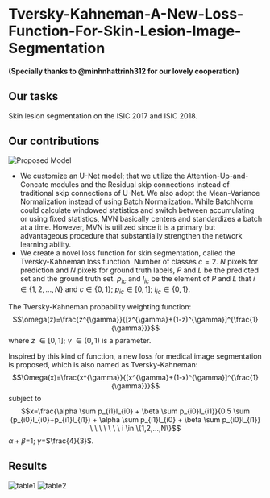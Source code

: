 # Tversky-Kahneman-A-New-Loss-Function-For-Skin-Lesion-Image-Segmentation
#### (Specially thanks to @minhnhattrinh312 for our lovely cooperation)
## Our tasks
Skin lesion segmentation on the ISIC 2017 and ISIC 2018.
## Our contributions
![Proposed Model](https://github.com/tswizzle141/Tversky-Kahneman-A-New-Loss-Function-For-Skin-Lesion-Image-Segmentation/blob/main/1.jpg)
* We customize an U-Net model; that we utilize the Attention-Up-and-Concate modules and the Residual skip connections instead of traditional skip connections of U-Net. We also adopt the Mean-Variance Normalization instead of using Batch Normalization. While BatchNorm could calculate windowed statistics and switch between accumulating or using fixed statistics, MVN basically centers and standardizes a batch at a time. However, MVN is utilized since it is a primary but advantageous procedure that substantially strengthen the network learning ability.
* We create a novel loss function for skin segmentation, called the Tversky-Kahneman loss function. 
Number of classes $c=2$. $N$ pixels for prediction and $N$ pixels for ground truth labels, $P$ and $L$ be the predicted set and the ground truth set. $p_{ic}$ and $l_{ic}$ be the element of $P$ and $L$ that $i \in \{1,2,...,N\}$ and $c \in \{0,1\}; \ p_{ic} \in [0,1]; \ l_{ic} \in \{0,1\}$.

The Tversky-Kahneman probability weighting function:
$$\omega(z)=\frac{z^{\gamma}}{[z^{\gamma}+(1-z)^{\gamma}]^{\frac{1}{\gamma}}}$$
where $z$ $\in [0,1]$; $\gamma$ $\in (0,1)$ is a parameter. 

Inspired by this kind of function, a new loss for medical image segmentation is proposed, which is also named as Tversky-Kahneman:
$$\Omega(x)=\frac{x^{\gamma}}{[x^{\gamma}+(1-x)^{\gamma}]^{\frac{1}{\gamma}}}$$
subject to 
$$x=\frac{\alpha \sum p_{i1}l_{i0} + \beta \sum p_{i0}l_{i1}}{0.5 \sum (p_{i0}l_{i0}+p_{i1}l_{i1}) + \alpha \sum p_{i1}l_{i0} + \beta \sum p_{i0}l_{i1}} \ \ \ \ \ \ \ i \in \{1,2,...,N\}$$
$\alpha + \beta$=1; $\gamma$=$\frac{4}{3}$.
## Results
![table1](https://github.com/tswizzle141/Tversky-Kahneman-A-New-Loss-Function-For-Skin-Lesion-Image-Segmentation/blob/main/2.jpg)
![table2](https://github.com/tswizzle141/Tversky-Kahneman-A-New-Loss-Function-For-Skin-Lesion-Image-Segmentation/blob/main/3.jpg)
